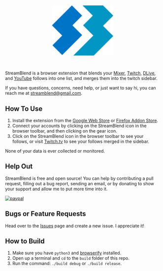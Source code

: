 <p align="center">
<img src="images/icon.svg" alt="" width="200px">
</p>
<p align="center">
<img src="https://user-images.githubusercontent.com/19171919/72633309-cf1f6f00-391d-11ea-81b7-3642005eac64.jpg" alt="" height="200px">
<img src="https://user-images.githubusercontent.com/19171919/72633318-d21a5f80-391d-11ea-99da-122a3ac7706e.jpg" alt="" height="200px" style="margin: 0px 50px">
<img src="https://user-images.githubusercontent.com/19171919/72633319-d34b8c80-391d-11ea-995d-38f64c5b0bf4.jpg" alt="" height="200px">
</p>

StreamBlend is a browser extension that blends your [Mixer](http://mixer.com), [Twitch](https://www.twitch.tv), [DLive](https://dlive.tv/), and [YouTube](https://www.youtube.com) follows into one list, and merges them into the twitch sidebar.

If you have questions, concerns, need help, or just want to say hi, you can reach me at streamblend@gmail.com.

## How To Use
1. Install the extension from the [Google Web Store](https://chrome.google.com/webstore/detail/streamblend/pnmdaomfddabinbchojcemjbmnaekbnf) or [Firefox Addon Store](https://addons.mozilla.org/en-US/firefox/addon/streamblend/).
2. Connect your accounts by clicking on the StreamBlend icon in the browser toolbar, and then clicking on the gear icon.
3. Click on the StreamBlend icon in the browser toolbar to see your follows, or visit [Twitch.tv](https://www.twitch.tv) to see your follows merged in the sidebar.

None of your data is ever collected or monitored.

## Help Out
StreamBlend is free and open source! You can help by contributing a pull request, filling out a bug report, sending an email, or by donating to show your support and allow me to put more time into it.

[![paypal](https://www.paypalobjects.com/en_US/i/btn/btn_donate_LG.gif)](https://www.paypal.me/DiegoAce)

## Bugs or Feature Requests
Head over to the [Issues](https://github.com/DiegoAce/StreamBlend/issues) page and create a new issue. I appreciate it!

## How to Build
1. Make sure you have `python3` and [browserify](http://browserify.org/) installed.
2. Open up a terminal and `cd` to the `build` folder of this repo.
3. Run the command: `./build debug` or `./build release`.

